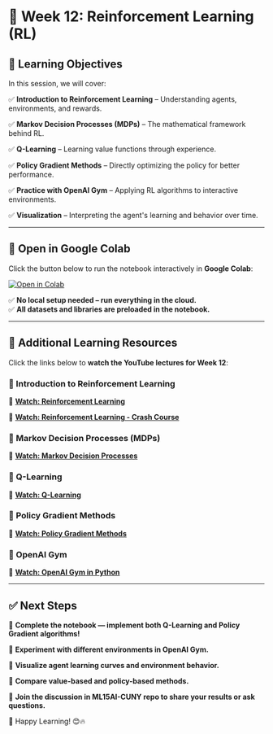 # 📌 Week 12: Reinforcement Learning (RL)

## 🎯 Learning Objectives

In this session, we will cover:

✅ **Introduction to Reinforcement Learning** – Understanding agents, environments, and rewards.

✅ **Markov Decision Processes (MDPs)** – The mathematical framework behind RL.

✅ **Q-Learning** – Learning value functions through experience.

✅ **Policy Gradient Methods** – Directly optimizing the policy for better performance.

✅ **Practice with OpenAI Gym** – Applying RL algorithms to interactive environments.

✅ **Visualization** – Interpreting the agent's learning and behavior over time.

---

## 📂 Open in Google Colab

Click the button below to run the notebook interactively in **Google Colab**:

[![Open in Colab](https://colab.research.google.com/assets/colab-badge.svg)](https://colab.research.google.com/github/PKhosravi-CityTech/ML15AI-CUNY/blob/main/Week12/Week12.ipynb)

✅ **No local setup needed – run everything in the cloud.**  
✅ **All datasets and libraries are preloaded in the notebook.**  

---

## 🎥 Additional Learning Resources

Click the links below to **watch the YouTube lectures for Week 12**:

### 🔹 Introduction to Reinforcement Learning

📌 **[Watch: Reinforcement Learning](https://youtu.be/T_X4XFwKX8k?si=HVw0Cm5DoHeZ4tPL)**

📌 **[Watch: Reinforcement Learning - Crash Course](https://youtu.be/nIgIv4IfJ6s?si=5bC_dfc_HP9gdslh)**

### 🔹 Markov Decision Processes (MDPs)

📌 **[Watch: Markov Decision Processes](https://youtu.be/2iF9PRriA7w?si=hOnwmUy8T0ORD9ne)**

### 🔹 Q-Learning

📌 **[Watch: Q-Learning](https://youtu.be/TiAXhVAZQl8?si=z6CKYsqmHObGtbbj)**

### 🔹 Policy Gradient Methods

📌 **[Watch: Policy Gradient Methods](https://youtu.be/e20EY4tFC_Q?si=KSSNgmQdTb9SfSx5)**

### 🔹 OpenAI Gym

📌 **[Watch: OpenAI Gym in Python](https://youtu.be/YLa_KkehvGw?si=ubusRYxxNR0gdYqo)**

---

## ✅ Next Steps

📌 **Complete the notebook — implement both Q-Learning and Policy Gradient algorithms!**

📌 **Experiment with different environments in OpenAI Gym.**

📌 **Visualize agent learning curves and environment behavior.**

📌 **Compare value-based and policy-based methods.**

📌 **Join the discussion in ML15AI-CUNY repo to share your results or ask questions.**

🚀 Happy Learning! 😊🔥
